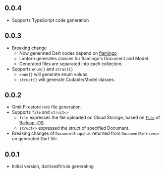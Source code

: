 ## 0.0.4

- Supports TypeScript code generation

## 0.0.3

- Breaking change
    - Now generated Dart codes depend on [flamingo](https://pub.dev/packages/flamingo)
    - Lantern generates classes for flamingo's Document and Model.
    - Generated files are separated into each collection.
- Supports `enum{}` and `struct{}`
    - `enum{}` will generate enum values.
    - `struct{}` will generate Codable/Model classes.

## 0.0.2

- Omit Firestore rule file generation.
- Supports `file` and `struct<>`
    - `file` expresses the file uploaded on Cloud Storage, based on [`File`](https://github.com/1amageek/Ballcap-iOS#file) of [Ballcap-iOS](https://github.com/1amageek/Ballcap-iOS).
    - `struct<>` expressed the struct of specified Document.
- Breaking changes of `DocumentSnapshot` returned from `DocumentReference` on generated Dart file.

## 0.0.1

- Initial version, dart/swift/rule generating

